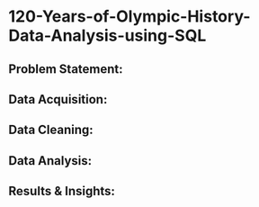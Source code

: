 # **120-Years-of-Olympic-History-Data-Analysis-using-SQL**
## **Problem Statement:**
## **Data Acquisition:**
## **Data Cleaning:**
## **Data Analysis:**
## **Results & Insights:**
